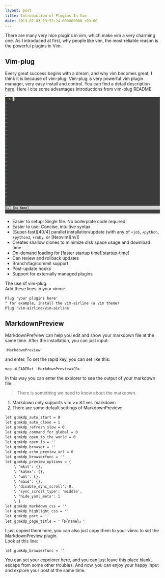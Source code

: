 ```yaml
---
layout: post
title: Introduction of Plugins In Vim
date: 2019-07-03 13:52:24.000000000 +09:00
---
```

There are many very nice plugins in vim, which make vim a very charming one. As I introduced at first, why people like vim, the most reliable reason is the powerful plugins in Vim.

## Vim-plug

Every great success begins with a dream, and why vim becomes great, I think it is because of vim-plug.
Vim-plug is very powerful vim plugin manager, very easy install and control. You can find a detail description [here](https://github.com/junegunn/vim-plug).
Here I cite some advantages introductions from vim-plug README <br>:
![image](https://raw.githubusercontent.com/junegunn/i/master/vim-plug/installer.gif)
- Easier to setup: Single file. No boilerplate code required.
- Easier to use: Concise, intuitive syntax
- [Super-fast][40/4] parallel installation/update
  (with any of `+job`, `+python`, `+python3`, `+ruby`, or [Neovim][nv])
- Creates shallow clones to minimize disk space usage and download time
- On-demand loading for [faster startup time][startup-time]
- Can review and rollback updates
- Branch/tag/commit support
- Post-update hooks
- Support for externally managed plugins

The use of vim-plug:<br>
Add these lines in your vimrc:
```vim
Plug 'your plugins here'
" for example, install the vim-airline (a vim theme)
Plug 'vim-airline/vim-airline'
```

## MarkdownPreview

MarkdownPrefview can help you edit and show your markdown file at the same time. After the installation, you can just input:
```vim
:MarkdownPreview
```
and enter. To set the rapid key, you can set like this:
```vim
map <LEADER>t :MarkdownPreview<CR>
```
In this way you can enter the explorer to see the output of your markdown file.
> There is something we need to know about the markdown.
1. Markdown only supports vim >= 8.1 ver.
   markdown
2. There are some default settings of MarkdownPreview:
``` vim
let g:mkdp_auto_start = 0
let g:mkdp_auto_close = 1
let g:mkdp_refresh_slow = 0
let g:mkdp_command_for_global = 0
let g:mkdp_open_to_the_world = 0
let g:mkdp_open_ip = ''
let g:mkdp_browser = ''
let g:mkdp_echo_preview_url = 0
let g:mkdp_browserfunc = ''
let g:mkdp_preview_options = {
    \ 'mkit': {},
    \ 'katex': {},
    \ 'uml': {},
    \ 'maid': {},
    \ 'disable_sync_scroll': 0,
    \ 'sync_scroll_type': 'middle',
    \ 'hide_yaml_meta': 1
    \ }
let g:mkdp_markdown_css = ''
let g:mkdp_highlight_css = ''
let g:mkdp_port = ''
let g:mkdp_page_title = '「${name}」'

```
I just copied them here, you can also just copy them to your vimrc to set the MarkdownPreview plugin.<br>
Look at this line:
``` vim
let g:mkdp_browserfunc = ''
```
You can set your expolorer here, and you can just leave this place blank, escape from some other troubles.
And now, you can enjoy your happy input and explore your post at the same time.

